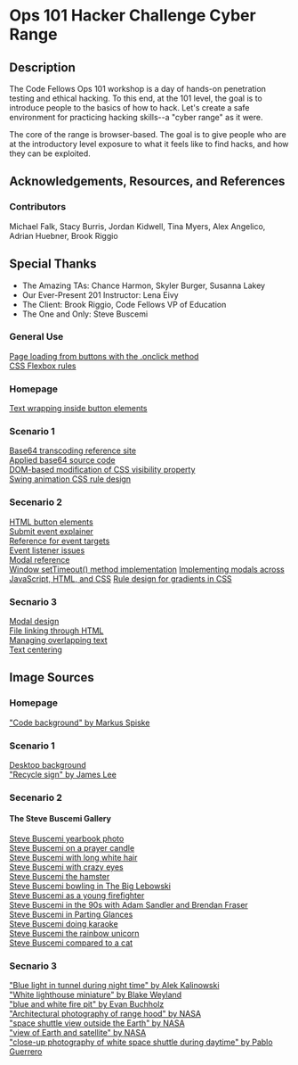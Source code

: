 # Ops 101 Hacker Challenge Cyber Range

## Description

The Code Fellows Ops 101 workshop is a day of hands-on penetration testing and ethical hacking. To this end, at the 101 level, the goal is to introduce people to the basics of how to hack. Let's create a safe environment for practicing hacking skills--a "cyber range" as it were.

The core of the range is browser-based. The goal is to give people who are at the introductory level exposure to what it feels like to find hacks, and how they can be exploited.

## Acknowledgements, Resources, and References

### Contributors

Michael Falk, Stacy Burris, Jordan Kidwell, Tina Myers, Alex Angelico, Adrian Huebner, Brook Riggio 

## Special Thanks

- The Amazing TAs: Chance Harmon, Skyler Burger, Susanna Lakey
- Our Ever-Present 201 Instructor: Lena Eivy
- The Client: Brook Riggio, Code Fellows VP of Education
- The One and Only: Steve Buscemi

### General Use

[Page loading from buttons with the .onclick method](https://www.codegrepper.com/code-examples/javascript/how+to+open+a+new+html+page+on+button+click+in+javascript)  
[CSS Flexbox rules](https://css-tricks.com/snippets/css/a-guide-to-flexbox/)

### Homepage

[Text wrapping inside button elements](https://stackoverflow.com/questions/862010/how-to-wrap-text-of-html-button-with-fixed-width)

### Scenario 1

[Base64 transcoding reference site](https://www.base64decoder.io/javascript/)  
[Applied base64 source code](http://www.webtoolkit.info/javascript_base64.html#.X4-92tBKhQX)  
[DOM-based modification of CSS visibility property](https://www.w3schools.com/cssref/pr_class_visibility.asp)  
[Swing animation CSS rule design](https://www.w3schools.com/cssref/pr_class_visibility.asp)

### Secenario 2

[HTML button elements](https://www.w3schools.com/tags/tag_button.asp)  
[Submit event explainer](https://developer.mozilla.org/en-US/docs/Web/API/HTMLFormElement/submit_event)  
[Reference for event targets](https://developer.mozilla.org/en-US/docs/Web/API/Event/Comparison_of_Event_Targets)  
[Event listener issues](https://medium.com/@ishwar.chandra/cannot-read-property-handleclick-of-undefined-ddafc2641ec3)  
[Modal reference](https://www.w3schools.com/howto/howto_css_modals.asp)  
[Window setTimeout() method implementation](https://www.w3schools.com/jsref/met_win_settimeout.asp)
[Implementing modals across JavaScript, HTML, and CSS](https://medium.com/@nerdplusdog/a-how-to-guide-for-modal-boxes-with-javascript-html-and-css-6a49d063987e)
[Rule design for gradients in CSS](https://cssgradient.io/)

### Secnario 3

[Modal design](https://developer.mozilla.org/en-US/docs/Mozilla/QA/Mozmill_tests/Shared_Modules/ModalDialogAPI/modalDialog)  
[File linking through HTML](https://www.w3schools.com/html/html_links.asp)  
[Managing overlapping text](https://www.tutorialrepublic.com/css-tutorial/css-layers.php)  
[Text centering](https://www.w3schools.com/css/css_align.asp)

## Image Sources

### Homepage

[\"Code background\" by Markus Spiske](https://unsplash.com/photos/qjnAnF0jIGk)

### Scenario 1

[Desktop background](https://wallpaperaccess.com/full/2021215.jpg)  
[\"Recycle sign\" by James Lee](https://unsplash.com/photos/TE_fvX7fhD8)

### Secenario 2

#### The Steve Buscemi Gallery
[Steve Buscemi yearbook photo](https://www.reddit.com/r/pics/comments/1di250/a_young_steve_buscemi/)  
[Steve Buscemi on a prayer candle](https://cdn.shopify.com/s/files/1/1442/8426/products/Steve_Buscemi_Illuminidol_Jesus_Candle_grande.jpg?v=1505252205)  
[Steve Buscemi with long white hair](https://www.tvinsider.com/wp-content/uploads/2018/12/miracle-workers.jpg)  
[Steve Buscemi with crazy eyes](https://833716.smushcdn.com/1704957/wp-content/uploads/2018/01/14_Steve-Buscemi-1024x669.jpg?lossy=1&strip=1&webp=1)  
[Steve Buscemi the hamster](https://observer.com/wp-content/uploads/sites/2/2014/06/steve-buscemi.jpg?quality=80&w=670&h=438&crop=1&strip)  
[Steve Buscemi bowling in The Big Lebowski](https://i.pinimg.com/originals/5f/8e/74/5f8e743b5ff92e5d9295164bca50bd2b.jpg)  
[Steve Buscemi as a young firefighter](https://external-preview.redd.it/JJ7lCiGX4UcG8zGPquqTfAccxK-4D942YY-w9d6d1BE.jpg?auto=webp&s=c588330d1789c9ec6bf97113c9483f544752a0e2)  
[Steve Buscemi in the 90s with Adam Sandler and Brendan Fraser](https://www.reddit.com/r/Ozark/comments/gcrzxe/does_anyone_else_think_1995_adam_sandler_looks/)  
[Steve Buscemi in Parting Glances](https://newsroom.ucla.edu/file?fid=5ee3105d2cfac20b510573ed)  
[Steve Buscemi doing karaoke](https://3.bp.blogspot.com/-yZo32s54UtU/UxXifIW1XdI/AAAAAAAACWo/h-C_ap7eIYc/s1600/Buscemi+-+Geredes+Folk+City+1980s.jpg)  
[Steve Buscemi the rainbow unicorn](https://www.google.com/search?safe=off&tbs=simg:CAQSuAIJEAE5L76kFFAarAILEKjU2AQaAghCDAsQsIynCBpiCmAIAxIonBG1HrkFoR7AHrgcmxGpBZEEhgzLLPEj8yOhKYYkyizxIYMksyOHJBowfQ1PqoODiIvTHKMcPiuhKPgFIf9CyKlhTCRJ2F10JXy9rULYGphtR1qsj2QP7YqnIAQMCxCOrv4IGgoKCAgBEgQIgm6mDAsQne3BCRqZAQobCghzdGFsbGlvbtqliPYDCwoJL20vMGMweWdjChQKA2FydNqliPYDCQoHL20vMGpqdwogCg5ncmFwaGljIGRlc2lnbtqliPYDCgoIL20vMDNjMzEKGQoHY2FydG9vbtqliPYDCgoIL20vMDIxNW4KJwoTZmljdGlvbmFsIGNoYXJhY3RlctqliPYDDAoKL20vMDJoN2xrdAw,isz:m&sxsrf=ALeKk00XoKa-y2_Sg6HkXQ7OEKuTedbNbw:1603484634807&q=steve+buscemi+is+the+truth&tbm=isch&sa=X&ved=2ahUKEwjswr3gxcvsAhVVrJ4KHXXUBaAQ2A4oAnoECBAQLA&biw=1920&bih=975#imgrc=W0lU599KMnDjlM)  
[Steve Buscemi compared to a cat](https://i.imgur.com/tseNFQW.jpg)  

### Secnario 3

[\"Blue light in tunnel during night time\" by Alek Kalinowski](https://unsplash.com/photos/Sj_3Jdr19L4)  
[\"White lighthouse miniature\" by Blake Weyland](https://unsplash.com/photos/5o9Cm6yBrhI)  
[\"blue and white fire pit\" by Evan Buchholz](https://unsplash.com/photos/LtMvzCF6b8w)  
[\"Architectural photography of range hood" by NASA](https://unsplash.com/photos/cIX5TlQ_FgM)  
[\"space shuttle view outside the Earth\" by NASA](https://unsplash.com/photos/CpHNKNRwXps)  
[\"view of Earth and satellite\" by NASA](https://unsplash.com/photos/yZygONrUBe8)  
[\"close-up photography of white space shuttle during daytime\" by Pablo Guerrero](https://unsplash.com/photos/pGXUwHZQ5eI)
